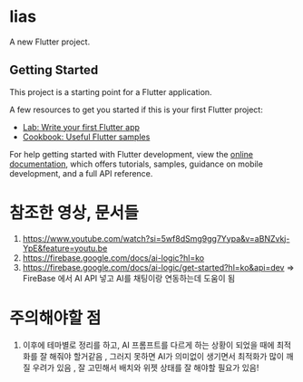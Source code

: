 # lias

A new Flutter project.

## Getting Started

This project is a starting point for a Flutter application.

A few resources to get you started if this is your first Flutter project:

- [Lab: Write your first Flutter app](https://docs.flutter.dev/get-started/codelab)
- [Cookbook: Useful Flutter samples](https://docs.flutter.dev/cookbook)

For help getting started with Flutter development, view the
[online documentation](https://docs.flutter.dev/), which offers tutorials,
samples, guidance on mobile development, and a full API reference.

 # 참조한 영상, 문서들
1. https://www.youtube.com/watch?si=5wf8dSmg9gg7Yypa&v=aBNZvkj-YpE&feature=youtu.be 
2. https://firebase.google.com/docs/ai-logic?hl=ko
3. https://firebase.google.com/docs/ai-logic/get-started?hl=ko&api=dev
=> FireBase 에서 AI API 넣고 AI를 채팅이랑 연동하는데 도움이 됨

 # 주의해야할 점 
 1. 이후에 테마별로 정리를 하고, AI 프롬프트를 다르게 하는 상황이 되었을 때에 최적화를 잘 해줘야 할거같음 , 그러지 못하면 AI가 의미없이 생기면서 최적화가 많이 깨질 우려가 있음 , 잘 고민해서 배치와 위젯 상태를 잘 해야할 필요가 있음!
 
